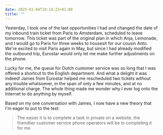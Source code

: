 ```yaml
---
date: 2025-01-04T19:14:23+01:00
title: ""
---
```

Yesterday, I took one of the last opportunities I had and changed the date of my inbound train ticket from Paris to Amsterdam, scheduled to leave tomorrow. This ticket was part of the original plan in which Anja, Lemonade, and I would go to Paris for three weeks to housesit for our cousin Anto. We're excited to visit Paris again in May, but since I had already modified the outbound trip, Eurostar would only let me make further adjustments on the phone. 

Lucky for me, the queue for Dutch customer service was so long that I was offered a shortcut to the English department. And what a delight it was indeed! James from Eurostar helped me rescheduled two tickets without any trouble whatsoever, in the span of only a few minutes, and at no additional charge. The whole thing made me wonder why I ever log onto the Internet to do anything by myself. 

Based on my one conversation with James, I now have a new theory that I'm eager to put to the test:

> The easier it is to complete a task in private on a website, the friendlier customer service phone operators will be in completing it for me